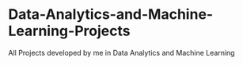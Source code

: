 # Data-Analytics-and-Machine-Learning-Projects
All Projects developed by me in Data Analytics and Machine Learning
